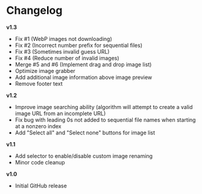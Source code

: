 # Changelog

**v1.3**
- Fix #1 (WebP images not downloading)
- Fix #2 (Incorrect number prefix for sequential files)
- Fix #3 (Sometimes invalid guess URL)
- Fix #4 (Reduce number of invalid images)
- Merge #5 and #6 (Implement drag and drop image list)
- Optimize image grabber
- Add additional image information above image preview
- Remove footer text

**v1.2**
- Improve image searching ability (algorithm will attempt to create a valid image URL from an incomplete URL)
- Fix bug with leading 0s not added to sequential file names when starting at a nonzero index
- Add "Select all" and "Select none" buttons for image list

**v1.1**
- Add selector to enable/disable custom image renaming
- Minor code cleanup

**v1.0**
- Initial GitHub release